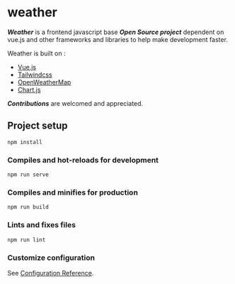 # weather
_******Weather******_ is a frontend javascript base _**Open Source project**_ dependent on vue.js and other frameworks and libraries to help make development faster.

Weather is built on :
- [Vue.js](https://vuejs.org/)
- [Tailwindcss](https://tailwindcss.com/)
- [OpenWeatherMap](https://openweathermap.org)
- [Chart.js](https://www.chartjs.org)

_****Contributions****_ are welcomed and appreciated.

## Project setup
```
npm install
```

### Compiles and hot-reloads for development
```
npm run serve
```

### Compiles and minifies for production
```
npm run build
```

### Lints and fixes files
```
npm run lint
```

### Customize configuration
See [Configuration Reference](https://cli.vuejs.org/config/).
